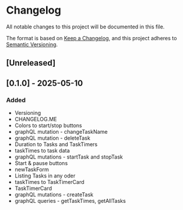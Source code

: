 # Changelog

All notable changes to this project will be documented in this file.

The format is based on [Keep a Changelog](https://keepachangelog.com/en/1.1.0/),
and this project adheres to [Semantic Versioning](https://semver.org/spec/v2.0.0.html).

## [Unreleased]

## [0.1.0] - 2025-05-10

### Added

- Versioning
- CHANGELOG.ME
- Colors to start/stop buttons
- graphQL mutation - changeTaskName
- graphQL mutation - deleteTask
- Duration to Tasks and TaskTimers
- taskTimes to task data
- graphQL mutations - startTask and stopTask
- Start & pause buttons
- newTaskForm
- Listing Tasks in any oder
- taskTimes to TaskTimerCard
- TaskTimerCard
- graphQL mutations - createTask
- graphQL queries - getTaskTimes, getAllTasks
